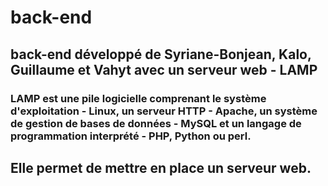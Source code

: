 # back-end
## back-end développé de Syriane-Bonjean, Kalo, Guillaume et Vahyt avec un serveur web - LAMP
### LAMP est une pile logicielle comprenant le système d'exploitation - Linux, un serveur HTTP - Apache, un système de gestion de bases de données - MySQL et un langage de programmation interprété - PHP, Python ou perl.
## Elle permet de mettre en place un serveur web.
